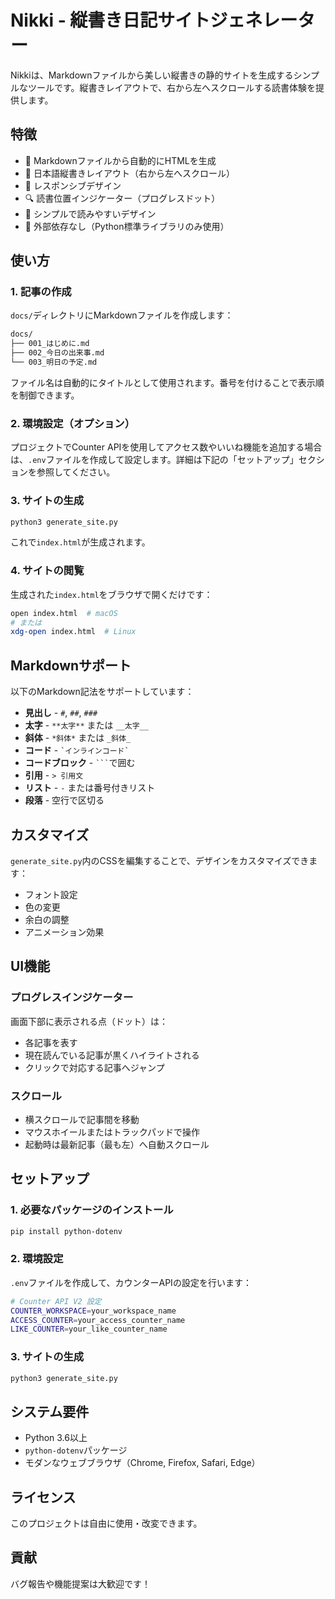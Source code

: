 # Nikki - 縦書き日記サイトジェネレーター

Nikkiは、Markdownファイルから美しい縦書きの静的サイトを生成するシンプルなツールです。縦書きレイアウトで、右から左へスクロールする読書体験を提供します。

## 特徴

- 📝 Markdownファイルから自動的にHTMLを生成
- 🎌 日本語縦書きレイアウト（右から左へスクロール）
- 📱 レスポンシブデザイン
- 🔍 読書位置インジケーター（プログレスドット）
- 🎨 シンプルで読みやすいデザイン
- 🚀 外部依存なし（Python標準ライブラリのみ使用）

## 使い方

### 1. 記事の作成

`docs/`ディレクトリにMarkdownファイルを作成します：

```bash
docs/
├── 001_はじめに.md
├── 002_今日の出来事.md
└── 003_明日の予定.md
```

ファイル名は自動的にタイトルとして使用されます。番号を付けることで表示順を制御できます。

### 2. 環境設定（オプション）

プロジェクトでCounter APIを使用してアクセス数やいいね機能を追加する場合は、`.env`ファイルを作成して設定します。詳細は下記の「セットアップ」セクションを参照してください。

### 3. サイトの生成

```bash
python3 generate_site.py
```

これで`index.html`が生成されます。

### 4. サイトの閲覧

生成された`index.html`をブラウザで開くだけです：

```bash
open index.html  # macOS
# または
xdg-open index.html  # Linux
```

## Markdownサポート

以下のMarkdown記法をサポートしています：

- **見出し** - `#`, `##`, `###`
- **太字** - `**太字**` または `__太字__`
- **斜体** - `*斜体*` または `_斜体_`
- **コード** - `` `インラインコード` ``
- **コードブロック** - ` ``` `で囲む
- **引用** - `> 引用文`
- **リスト** - `-` または番号付きリスト
- **段落** - 空行で区切る

## カスタマイズ

`generate_site.py`内のCSSを編集することで、デザインをカスタマイズできます：

- フォント設定
- 色の変更
- 余白の調整
- アニメーション効果

## UI機能

### プログレスインジケーター

画面下部に表示される点（ドット）は：
- 各記事を表す
- 現在読んでいる記事が黒くハイライトされる
- クリックで対応する記事へジャンプ

### スクロール

- 横スクロールで記事間を移動
- マウスホイールまたはトラックパッドで操作
- 起動時は最新記事（最も左）へ自動スクロール

## セットアップ

### 1. 必要なパッケージのインストール

```bash
pip install python-dotenv
```

### 2. 環境設定

`.env`ファイルを作成して、カウンターAPIの設定を行います：

```bash
# Counter API V2 設定
COUNTER_WORKSPACE=your_workspace_name
ACCESS_COUNTER=your_access_counter_name
LIKE_COUNTER=your_like_counter_name
```

### 3. サイトの生成

```bash
python3 generate_site.py
```

## システム要件

- Python 3.6以上
- `python-dotenv`パッケージ
- モダンなウェブブラウザ（Chrome, Firefox, Safari, Edge）

## ライセンス

このプロジェクトは自由に使用・改変できます。

## 貢献

バグ報告や機能提案は大歓迎です！
